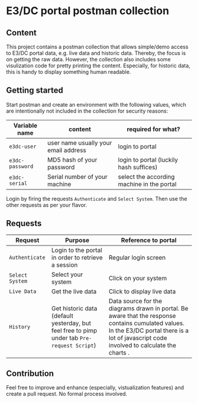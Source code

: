 # E3/DC portal postman collection
## Content
This project contains a postman collection that allows simple/demo access to E3/DC portal data, e.g. live data and historic data. Thereby, the focus is on getting the raw data. However, the collection also includes some visulization code for pretty printing the content. Especially, for historic data, this is handy to display something human readable.

## Getting started

Start postman and create an environment with the following values, which are intentionally not included in the collection for security reasons:

| Variable name | content | required for what? |
| ------ | ------ | ------ |
| `e3dc-user`     | user name usually your email address | login to portal                            |
| `e3dc-password` | MD5 hash of your password            | login to portal (luckily hash suffices)    |
| `e3dc-serial`   | Serial number of your machine        | select the according machine in the portal |

Login by firing the requests `Authenticate` and `Select System`. Then use the other requests as per your flavor.

## Requests

| Request | Purpose | Reference to portal |
| ------ | ------ | ------ |
| `Authenticate` | Login to the portal in order to retrieve a session | Regular login screen |
| `Select System` | Select your system | Click on your system |
| `Live Data` | Get the live data | Click to display live data |
| `History` | Get historic data (default yesterday, but feel free to pimp under tab `Pre-request Script`) | Data source for the diagrams drawn in portal. Be aware that the response contains cumulated values. In the E3/DC portal there is a lot of javascript code involved to calculate the charts . |

## Contribution

Feel free to improve and enhance (especially, vistualization features) and create a pull request. No formal process involved.